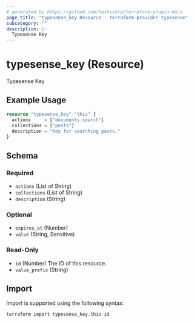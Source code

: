 ```yaml
---
# generated by https://github.com/hashicorp/terraform-plugin-docs
page_title: "typesense_key Resource - terraform-provider-typesense"
subcategory: ""
description: |-
  Typesense Key
---
```


# typesense_key (Resource)

Typesense Key

## Example Usage

```terraform
resource "typesense_key" "this" {
  actions     = ["documents:search"]
  collections = ["posts"]
  description = "Key for searching posts."
}
```

<!-- schema generated by tfplugindocs -->
## Schema

### Required

- `actions` (List of String)
- `collections` (List of String)
- `description` (String)

### Optional

- `expires_at` (Number)
- `value` (String, Sensitive)

### Read-Only

- `id` (Number) The ID of this resource.
- `value_prefix` (String)

## Import

Import is supported using the following syntax:

```shell
terraform import typesense_key.this id
```
